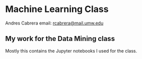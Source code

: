 # Machine Learning Class

Andres Cabrera
email: rcabrera@mail.umw.edu

## My work for the Data Mining class

Mostly this contains the Jupyter notebooks I used for the class.
